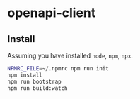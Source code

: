 # openapi-client

## Install

Assuming you have installed `node`, `npm`, `npx`.

```bash
NPMRC_FILE=~/.npmrc npm run init
npm install
npm run bootstrap
npm run build:watch
```
